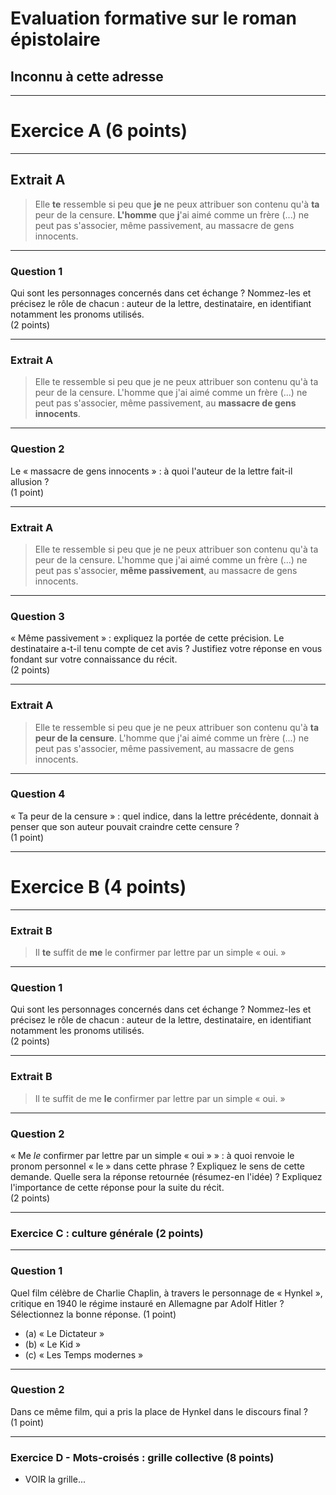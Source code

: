 # Evaluation formative sur le roman épistolaire
## Inconnu à cette adresse

---

# Exercice A (6 points)

---

## Extrait A

> Elle **te** ressemble si peu que **je** ne peux attribuer son contenu qu'à 
**ta** peur de la censure. **L'homme** que **j**'ai aimé comme un frère (...) 
ne peut pas s'associer, même passivement, au massacre de gens innocents.

---

### Question 1

Qui sont les personnages concernés dans cet échange ? Nommez-les et
précisez le rôle de chacun : auteur de la lettre, destinataire, 
en identifiant notamment les pronoms utilisés.  
(2 points)

---

### Extrait A

> Elle te ressemble si peu que je ne peux attribuer son contenu qu'à ta
peur de la censure. L'homme que j'ai aimé comme un frère (...) ne peut
pas s'associer, même passivement, au **massacre de gens innocents**.

---

### Question 2

Le « massacre de gens innocents » : à quoi l'auteur de la lettre
    fait-il allusion ?  
    (1 point)

---

### Extrait A

> Elle te ressemble si peu que je ne peux attribuer son contenu qu'à ta
peur de la censure. L'homme que j'ai aimé comme un frère (...) ne peut
pas s'associer, **même passivement**, au massacre de gens innocents.

---

### Question 3

« Même passivement » : expliquez la portée de cette précision. Le
    destinataire a-t-il tenu compte de cet avis ? Justifiez votre
    réponse en vous fondant sur votre connaissance du récit.  
     (2 points)

---

### Extrait A

> Elle te ressemble si peu que je ne peux attribuer son contenu qu'à **ta
peur de la censure**. L'homme que j'ai aimé comme un frère (...) ne peut
pas s'associer, même passivement, au massacre de gens innocents.

---

### Question 4

« Ta peur de la censure » : quel indice, dans la lettre précédente,
    donnait à penser que son auteur pouvait craindre cette censure ?  
    (1 point)

---

# Exercice B (4 points)

---

### Extrait B

> Il **te** suffit de **me** le confirmer par lettre par un simple « oui. »

---

### Question 1

Qui sont les personnages concernés dans cet échange ? Nommez-les et
    précisez le rôle de chacun : auteur de la lettre, destinataire, 
    en identifiant notamment les pronoms utilisés.  
    (2 points)

---

### Extrait B

> Il te suffit de me **le** confirmer par lettre par un simple « oui. »

---

### Question 2

« Me *le* confirmer par lettre par un simple « oui » » : à quoi
    renvoie le pronom personnel « le » dans cette phrase ? Expliquez le
    sens de cette demande. Quelle sera la réponse retournée (résumez-en l'idée) ?
    Expliquez l'importance de cette réponse pour la suite du récit.  
     (2 points)

---

### Exercice C : culture générale (2 points)

---


### Question 1

Quel film célèbre de Charlie Chaplin, à travers le personnage de 
« Hynkel », critique en 1940 le régime instauré en Allemagne 
par Adolf Hitler ? Sélectionnez la bonne réponse.
 (1 point)
 
+ (a) « Le Dictateur »
+ (b) « Le Kid »
+ (c) « Les Temps modernes »

---

### Question 2

Dans ce même film, qui a pris la place de Hynkel dans le discours
final ?  
 (1 point)

---

### Exercice D - Mots-croisés : grille collective (8 points)

+ VOIR la grille...